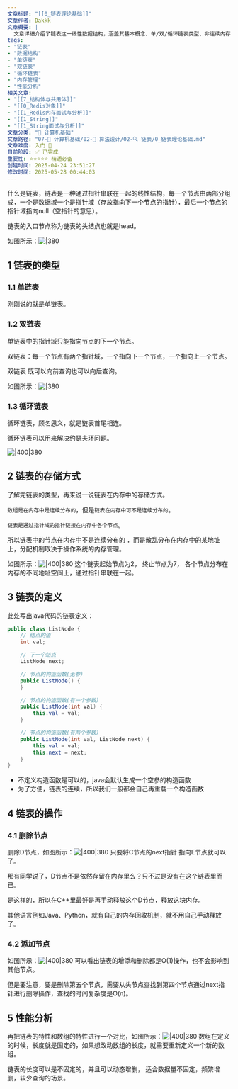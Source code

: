 ```yaml
---
文章标题: "[[0_链表理论基础]]" 
文章作者: Dakkk
文章概要: |
  文章详细介绍了链表这一线性数据结构，涵盖其基本概念、单/双/循环链表类型、非连续内存存储方式、Java节点定义及增删操作。通过与数组对比，强调链表适合数据量不固定、频繁增删的场景。
tags:
- "链表"
- "数据结构"
- "单链表"
- "双链表"
- "循环链表"
- "内存管理"
- "性能分析"
相关文章:
- "[[7_结构体与共用体]]"
- "[[0_Redis对象]]"
- "[[1_Redis内存面试与分析]]"
- "[[1_String]]"
- "[[1_String面试与分析]]"
文章分类: "📐 计算机基础"
文章路径: "07-📐 计算机基础/02-🧮 算法设计/02-🔍 链表/0_链表理论基础.md"
文章难度: 入门 🌱
目前阶段: ✅ 已完成
重要性: ⭐⭐⭐⭐⭐ 精通必备
创建时间: 2025-04-24 23:51:27
修改时间: 2025-05-28 00:44:03
---
```


什么是链表，链表是一种通过指针串联在一起的线性结构，每一个节点由两部分组成，一个是数据域一个是指针域（存放指向下一个节点的指针），最后一个节点的指针域指向null（空指针的意思）。

链表的入口节点称为链表的头结点也就是head。

如图所示：![|380](https://my-obsidian-image.oss-cn-guangzhou.aliyuncs.com/2024/04/026cb09a785c2a537e3d0d9d76429462.png)
## 1 链表的类型

### 1.1 单链表

刚刚说的就是单链表。
### 1.2 双链表

单链表中的指针域只能指向节点的下一个节点。

双链表：每一个节点有两个指针域，一个指向下一个节点，一个指向上一个节点。

双链表 既可以向前查询也可以向后查询。

如图所示：![|380](https://my-obsidian-image.oss-cn-guangzhou.aliyuncs.com/2024/04/b2db0c6a1be042fc499e19bc7d86ec09.png)
### 1.3 循环链表

循环链表，顾名思义，就是链表首尾相连。

循环链表可以用来解决约瑟夫环问题。

![|400|380](https://my-obsidian-image.oss-cn-guangzhou.aliyuncs.com/2024/04/4ea1ec2b6a6567914330fae82b0e36a8.png)
## 2 链表的存储方式

了解完链表的类型，再来说一说链表在内存中的存储方式。

`数组是在内存中是连续分布的`，但是`链表在内存中可不是连续分布的`。

`链表是通过指针域的指针链接在内存中各个节点`。

所以链表中的节点在内存中不是连续分布的 ，而是散乱分布在内存中的某地址上，分配机制取决于操作系统的内存管理。

如图所示：![|400|380](https://my-obsidian-image.oss-cn-guangzhou.aliyuncs.com/2024/04/6f07c084637dd754190a91f31e532613.png)
这个链表起始节点为2， 终止节点为7， 各个节点分布在内存的不同地址空间上，通过指针串联在一起。
## 3 链表的定义

此处写出java代码的链表定义：
```java
public class ListNode {
    // 结点的值
    int val;

    // 下一个结点
    ListNode next;

    // 节点的构造函数(无参)
    public ListNode() {
    }

    // 节点的构造函数(有一个参数)
    public ListNode(int val) {
        this.val = val;
    }

    // 节点的构造函数(有两个参数)
    public ListNode(int val, ListNode next) {
        this.val = val;
        this.next = next;
    }
}
```

- 不定义构造函数是可以的，java会默认生成一个空参的构造函数
- 为了方便，链表的连续，所以我们一般都会自己再重载一个构造函数

## 4 链表的操作

### 4.1 删除节点

删除D节点，如图所示：![|400|380](https://my-obsidian-image.oss-cn-guangzhou.aliyuncs.com/2024/04/c745be49d206a37f8beaf423084f23a1.png)
只要将C节点的next指针 指向E节点就可以了。

那有同学说了，D节点不是依然存留在内存里么？只不过是没有在这个链表里而已。

是这样的，所以在C++里最好是再手动释放这个D节点，释放这块内存。

其他语言例如Java、Python，就有自己的内存回收机制，就不用自己手动释放了。
### 4.2 添加节点

如图所示：![|400|380](https://my-obsidian-image.oss-cn-guangzhou.aliyuncs.com/2024/04/ce6205106d7834a742414abf2fb1e0b7.png)
可以看出链表的增添和删除都是O(1)操作，也不会影响到其他节点。

但是要注意，要是删除第五个节点，需要从头节点查找到第四个节点通过next指针进行删除操作，查找的时间复杂度是O(n)。
## 5 性能分析

再把链表的特性和数组的特性进行一个对比，如图所示：![|400|380](https://my-obsidian-image.oss-cn-guangzhou.aliyuncs.com/2024/04/ebce41ff57a9a1593b7eba4e1d62450d.png)
数组在定义的时候，长度就是固定的，如果想改动数组的长度，就需要重新定义一个新的数组。

链表的长度可以是不固定的，并且可以动态增删， 适合数据量不固定，频繁增删，较少查询的场景。